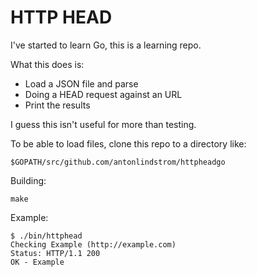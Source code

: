 # HTTP HEAD

I've started to learn Go, this is a learning repo.

What this does is:

  * Load a JSON file and parse
  * Doing a HEAD request against an URL
  * Print the results

I guess this isn't useful for more than testing.

To be able to load files, clone this repo to a directory like:

    $GOPATH/src/github.com/antonlindstrom/httpheadgo

Building:

    make

Example:

    $ ./bin/httphead 
    Checking Example (http://example.com)
    Status: HTTP/1.1 200
    OK - Example
